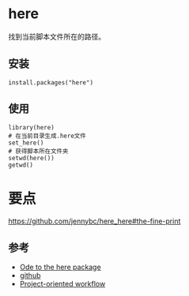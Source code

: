 # here

找到当前脚本文件所在的路径。

## 安装

```
install.packages("here")
```

## 使用

```
library(here)
# 在当前目录生成.here文件
set_here()
# 获得脚本所在文件夹
setwd(here())
getwd()
```

# 要点

https://github.com/jennybc/here_here#the-fine-print


## 参考

- [Ode to the here package](https://github.com/jennybc/here_here#the-fine-print)
- [github](https://github.com/r-lib/here)
- [Project-oriented workflow](https://www.tidyverse.org/articles/2017/12/workflow-vs-script/)